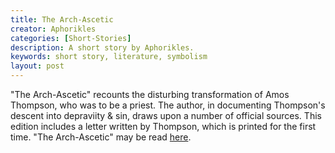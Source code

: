 ```yaml
---
title: The Arch-Ascetic
creator: Aphorikles
categories: [Short-Stories]
description: A short story by Aphorikles.
keywords: short story, literature, symbolism
layout: post
---
```


"The Arch-Ascetic" recounts the disturbing transformation of Amos Thompson, who was to be a priest. The author, in documenting Thompson's descent into depraviity & sin, draws upon a number of official sources. This edition includes a letter written by Thompson, which is printed for the first time. "The Arch-Ascetic" may be read <a href="https://firebasestorage.googleapis.com/v0/b/perceptua-b6ea3.appspot.com/o/public%2FThe%20Arch-Ascetic.pdf?alt=media&token=dcc4693d-70bb-4f4b-a12d-9390069c54fb">here</a>.
